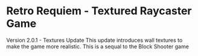 # Retro Requiem - Textured Raycaster Game
Version 2.0.1 - Textures Update
This update introduces wall textures to make the game more realistic.
This is a sequal to the Block Shooter game
